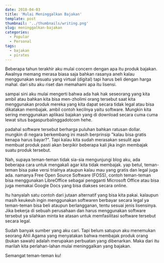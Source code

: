 ```yaml
---
date: 2018-04-03
title: 'Mulai Meninggalkan Bajakan'
template: post
thumbnail: '../thumbnails/writing.png'
slug: meninggalkan-bajakan
categories:
  - Popular
  - Personal
tags:
  - bajakan
  - pirates
---
```


Beberapa tahun terakhir aku mulai concern dengan apa itu produk bajakan. Awalnya memang merasa biasa saja bahkan rasanya aneh kalau menggunakan sesuatu yang virtual (digital) tapi harus beli dengan harga mahal. dari situ aku riset dan memahami apa itu lisensi. 

sampai sini aku mulai mengerti bahwa ada hak hak seseorang yang kita ambil atau bahkan kita bisa men-zholimi orang tersebut saat kita menggunakan produk mereka yang kita dapat secara tidak legal atau bisa dikatakan membajak. ambil contoh kecilnya yaitu software. Mungkin kita sering menggunakan aplikasi bajakan yang di download secara cuma cuma lewat situs bagaspurbalinggadotcom hehe. 

padahal software tersebut berharga puluhan bahkan ratusan dollar. mungkin di negara berkembang ini masih berprinsip "kalau bisa gratis kenapa harus bayar?". Tapi kalau kita sudah merasakan sesulit apa membuat produk pasti akan berpikir beberapa kali jika ingin membajak suatu produk tersebut. 

Nah, supaya teman-teman tidak sia-sia mengunjungi blog aku, ada beberapa cara untuk mengakali agar kita tidak membajak. yap betul, teman-teman bisa pake versi trialnya ataupun kalau mau yang gratis dan legal juga ada. namanya Free Open Source Software (FOSS), contoh teman-teman bisa menggunakan LibreOffice sebagai pengganti Microsoft Office atau bisa juga memakai Google Docs yang bisa diakses secara online.  

Itu hanyalah satu contoh dari jutaan alternatif yang bisa kita pakai. kalaupun masih keukeuh ingin menggunakan softwaren berbayar secara legal ya teman-teman bisa beli ataupun berlangganan, tentu sesuai jenis lisensinya. Jika bekerja di sebuah perusahaan dan harus menggunakan software tersebut ya silahkan minta ke atasan untuk memfasilitasi software tersebut secara legal. 

Sudah banyak sumber yang aku cari. Tapi belum satupun aku menemukan seorang Ahli Agama yang menyatakan bahwa membajak produk orang (bukan sawah) adalah merupakan perbuatan yang dibenarkan. Maka dari itu marilah kita perlahan-lahan mulai meninggalkan yang bajakan. 

Semangat teman-teman ku!
